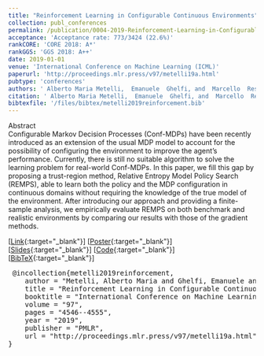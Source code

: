 ```yaml
---
title: "Reinforcement Learning in Configurable Continuous Environments"
collection: publ_conferences
permalink: /publication/0004-2019-Reinforcement-Learning-in-Configurable-Continuous-Environments
acceptance: 'Acceptance rate: 773/3424 (22.6%)'
rankCORE: 'CORE 2018: A*'
rankGGS: 'GGS 2018: A++'
date: 2019-01-01
venue: 'International Conference on Machine Learning (ICML)'
paperurl: 'http://proceedings.mlr.press/v97/metelli19a.html'
pubtype: 'conferences'
authors: ' Alberto Maria Metelli,  Emanuele  Ghelfi, and  Marcello  Restelli'
citation: ' Alberto Maria Metelli,  Emanuele  Ghelfi, and  Marcello  Restelli&quot;Reinforcement Learning in Configurable Continuous Environments.&quot; International Conference on Machine Learning (ICML), 2019'
bibtexfile: '/files/bibtex/metelli2019reinforcement.bib'
---
```

Abstract
 <br> Configurable Markov Decision Processes (Conf-MDPs) have been recently introduced as an extension of the usual MDP model to account for the possibility of configuring the environment to improve the agent’s performance. Currently, there is still no suitable algorithm to solve the learning problem for real-world Conf-MDPs. In this paper, we fill this gap by proposing a trust-region method, Relative Entropy Model Policy Search (REMPS), able to learn both the policy and the MDP configuration in continuous domains without requiring the knowledge of the true model of the environment. After introducing our approach and providing a finite-sample analysis, we empirically evaluate REMPS on both benchmark and realistic environments by comparing our results with those of the gradient methods. <br> 

 [[Link](http://proceedings.mlr.press/v97/metelli19a.html){:target="_blank"}] [[Poster](https://albertometelli.github.io/files/icml2019-remps/poster.pdf){:target="_blank"}] [[Slides](https://albertometelli.github.io/files/icml2019-remps/slides.pdf){:target="_blank"}] [[Code](https://github.com/albertometelli/remps){:target="_blank"}] [[BibTeX](/files/bibtex/metelli2019reinforcement.bib){:target="_blank"}] 
<pre> @incollection{metelli2019reinforcement,
    author = "Metelli, Alberto Maria and Ghelfi, Emanuele and Restelli, Marcello",
    title = "Reinforcement Learning in Configurable Continuous Environments",
    booktitle = "International Conference on Machine Learning ({ICML})",
    volume = "97",
    pages = "4546--4555",
    year = "2019",
    publisher = "PMLR",
    url = "http://proceedings.mlr.press/v97/metelli19a.html"
} </pre>
